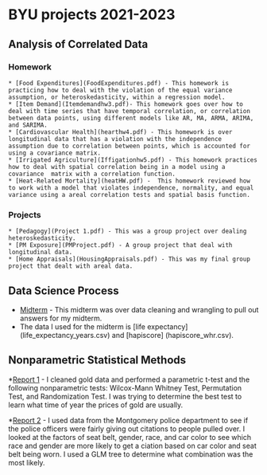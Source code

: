 # BYU projects 2021-2023

## Analysis of Correlated Data
  ### Homework 
    * [Food Expenditures](FoodExpenditures.pdf) - This homework is practicing how to deal with the violation of the equal variance assumption, or heteroskedasticity, within a regression model.
    * [Item Demand](Itemdemandhw3.pdf)- This homework goes over how to deal with time series that have temporal correlation, or correlation between data points, using different models like AR, MA, ARMA, ARIMA, and SARIMA.
    * [Cardiovascular Health](hearthw4.pdf) - This homework is over longitudinal data that has a violation with the independence assumption due to correlation between points, which is accounted for using a covariance matrix.
    * [Irrigated Agriculture](Iffigationhw5.pdf) - This homework practices how to deal with spatial correlation being in a model using a covariance  matrix with a correlation function.
    * [Heat-Related Mortality](heatHW.pdf) -  This homework reviewed how to work with a model that violates independence, normality, and equal variance using a areal correlation tests and spatial basis function.
  ### Projects
    * [Pedagogy](Project 1.pdf) - This was a group project over dealing heteroskedasticity.
    * [PM Exposure](PMProject.pdf) - A group project that deal with longitudinal data.
    * [Home Appraisals](HousingAppraisals.pdf) - This was my final group project that dealt with areal data.

## Data Science Process
  * [Midterm](midtermcode.ipynb) - This midterm was over data cleaning and wrangling to pull out answers for my midterm.
  * The data I used for the midterm is [life expectancy] (life_expectancy_years.csv) and [hapiscore] (hapiscore_whr.csv).

## Nonparametric Statistical Methods
  *[Report 1](naomireport1.pdf) - I cleaned gold data and performed a parametric t-test and the following nonparametric tests: Wilcox-Mann Whitney Test, Permutation Test, and Randomization Test. I was trying to determine the best test to learn what time of year the prices of gold are usually.

  *[Report 2](Report2.pdf) - I used data from the Montgomery police department to see if the police officers were fairly giving out citations to people pulled over. I looked at the factors of seat belt, gender, race, and car color to see which race and gender are more likely to get a ciation based on car color and seat belt being worn. I used a GLM tree to determine what combination was the most likely.
